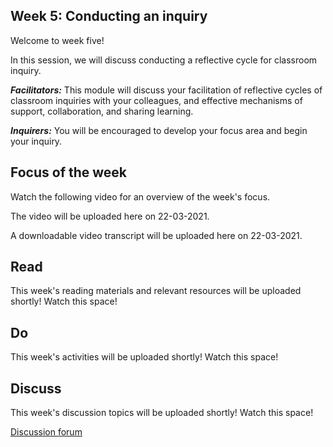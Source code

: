 ## Week 5: Conducting an inquiry


Welcome to week five!


In this session, we will discuss conducting a reflective cycle for classroom inquiry.

**_Facilitators:_** This module will discuss your facilitation of reflective cycles of classroom inquiries with your colleagues, and effective mechanisms of support, collaboration, and sharing learning. 

**_Inquirers:_** You will be encouraged to develop your focus area and begin your inquiry.

## Focus of the week

Watch the following video for an overview of the week's focus.

The video will be uploaded here on 22-03-2021.

A downloadable video transcript will be uploaded here on 22-03-2021.

## Read

This week's reading materials and relevant resources will be uploaded shortly! Watch this space!

## Do

This week's activities will be uploaded shortly! Watch this space!

## Discuss

This week's discussion topics will be uploaded shortly! Watch this space!

<a class="btn btn-primary" href="https://www.edudialogue.org/forum/?foro=signin#038;redirect_to=https%3A%2F%2Fwww.edudialogue.org%2Fforum%2Fdialogue-mooc-on-dialogue%2F"><i class="fa fa-home"></i> Discussion forum</a>
